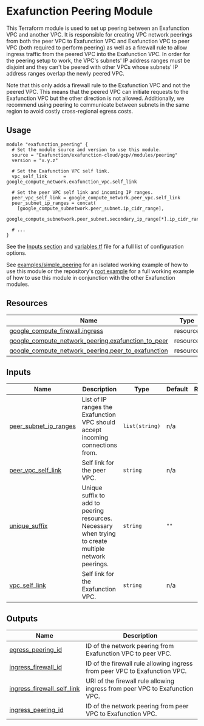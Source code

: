 # Exafunction Peering Module
This Terraform module is used to set up peering between an Exafunction VPC and another VPC. It is responsible for creating VPC network peerings from both the peer VPC to Exafunction VPC and Exafunction VPC to peer VPC (both required to perform peering) as well as a firewall rule to allow ingress traffic from the peered VPC into the Exafunction VPC. In order for the peering setup to work, the VPC's subnets' IP address ranges must be disjoint and they can't be peered with other VPCs whose subnets' IP address ranges overlap the newly peered VPC.

Note that this only adds a firewall rule to the Exafunction VPC and not the peered VPC. This means that the peered VPC can initiate requests to the Exafunction VPC but the other direction is not allowed. Additionally, we recommend using peering to communicate between subnets in the same region to avoid costly cross-regional egress costs.

## Usage
```hcl
module "exafunction_peering" {
  # Set the module source and version to use this module.
  source = "Exafunction/exafunction-cloud/gcp//modules/peering"
  version = "x.y.z"

  # Set the Exafunction VPC self link.
  vpc_self_link      = google_compute_network.exafunction_vpc.self_link

  # Set the peer VPC self link and incoming IP ranges.
  peer_vpc_self_link = google_compute_network.peer_vpc.self_link
  peer_subnet_ip_ranges = concat(
    [google_compute_subnetwork.peer_subnet.ip_cidr_range],
    google_compute_subnetwork.peer_subnet.secondary_ip_range[*].ip_cidr_range)

  # ...
}
```
See the [Inputs section](#inputs) and [variables.tf](https://github.com/Exafunction/terraform-gcp-exafunction-cloud/tree/main/modules/peering/variables.tf) file for a full list of configuration options.

See [examples/simple_peering](https://github.com/Exafunction/terraform-gcp-exafunction-cloud/tree/main/modules/peering/examples/simple_peering) for an isolated working example of how to use this module or the repository's [root example](https://github.com/Exafunction/terraform-gcp-exafunction-cloud) for a full working example of how to use this module in conjunction with the other Exafunction modules.

<!-- BEGIN_TF_DOCS -->
## Resources

| Name | Type |
|------|------|
| [google_compute_firewall.ingress](https://registry.terraform.io/providers/hashicorp/google/latest/docs/resources/compute_firewall) | resource |
| [google_compute_network_peering.exafunction_to_peer](https://registry.terraform.io/providers/hashicorp/google/latest/docs/resources/compute_network_peering) | resource |
| [google_compute_network_peering.peer_to_exafunction](https://registry.terraform.io/providers/hashicorp/google/latest/docs/resources/compute_network_peering) | resource |

## Inputs

| Name | Description | Type | Default | Required |
|------|-------------|------|---------|:--------:|
| <a name="input_peer_subnet_ip_ranges"></a> [peer\_subnet\_ip\_ranges](#input\_peer\_subnet\_ip\_ranges) | List of IP ranges the Exafunction VPC should accept incoming connections from. | `list(string)` | n/a | yes |
| <a name="input_peer_vpc_self_link"></a> [peer\_vpc\_self\_link](#input\_peer\_vpc\_self\_link) | Self link for the peer VPC. | `string` | n/a | yes |
| <a name="input_unique_suffix"></a> [unique\_suffix](#input\_unique\_suffix) | Unique suffix to add to peering resources. Necessary when trying to create multiple network peerings. | `string` | `""` | no |
| <a name="input_vpc_self_link"></a> [vpc\_self\_link](#input\_vpc\_self\_link) | Self link for the Exafunction VPC. | `string` | n/a | yes |

## Outputs

| Name | Description |
|------|-------------|
| <a name="output_egress_peering_id"></a> [egress\_peering\_id](#output\_egress\_peering\_id) | ID of the network peering from Exafunction VPC to peer VPC. |
| <a name="output_ingress_firewall_id"></a> [ingress\_firewall\_id](#output\_ingress\_firewall\_id) | ID of the firewall rule allowing ingress from peer VPC to Exafunction VPC. |
| <a name="output_ingress_firewall_self_link"></a> [ingress\_firewall\_self\_link](#output\_ingress\_firewall\_self\_link) | URI of the firewall rule allowing ingress from peer VPC to Exafunction VPC. |
| <a name="output_ingress_peering_id"></a> [ingress\_peering\_id](#output\_ingress\_peering\_id) | ID of the network peering from peer VPC to Exafunction VPC. |
<!-- END_TF_DOCS -->
